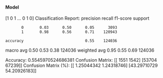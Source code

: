 #### Model
[1 0 1 ... 0 1 0]
Classification Report:
              precision    recall  f1-score   support

           0       0.03      0.50      0.05      3093
           1       0.98      0.56      0.71    120943

    accuracy                           0.55    124036
   macro avg       0.50      0.53      0.38    124036
weighted avg       0.95      0.55      0.69    124036

Accuracy: 0.5545970524686381
Confusion Matrix:
[[ 1551  1542]
 [53704 67239]]
Confusion Matrix (%):
[[ 1.25044342  1.24318746]
 [43.29710729 54.20926183]]
